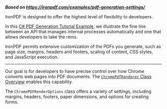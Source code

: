 ***Based on <https://ironpdf.com/examples/pdf-generation-settings/>***

IronPDF is designed to offer the highest level of flexibility to developers.

In this [C# PDF Generation Tutorial Example](https://ironpdf.com/blog/using-ironpdf/csharp-generate-pdf-tutorial/), we illustrate the fine line between an API that manages internal processes automatically and one that allows developers to take the reins.

IronPDF permits extensive customization of the PDFs you generate, such as page size, margins, headers and footers, scaling of content, CSS styles, and JavaScript execution.

---

Our goal is for developers to have precise control over how Chrome converts web pages into PDF documents. The [`ChromePdfRenderer` Class Overview](https://ironpdf.com/object-reference/api/IronPdf.ChromePdfRenderOptions.html) enables this capability.

The `ChromePDFRenderOptions` class offers a variety of settings, including margins, headers, footers, paper dimensions, and options for creating forms.